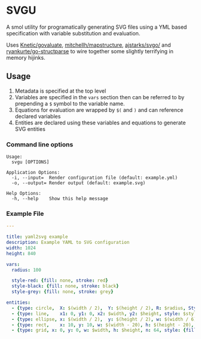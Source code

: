 # SVGU

A smol utility for programatically generating SVG files using a YML based specification with variable substitution and evaluation.

Uses [Knetic/govaluate](https://github.com/Knetic/govaluate), [mitchellh/mapstructure](https://github.com/mitchellh/mapstructure), [ajstarks/svgo/](https://github.com/ajstarks/svgo/) and [ryankurte/go-structparse](https://github.com/ryankurte/go-structparse) to wire together some slightly terrifying in memory hijinks.

## Usage

1. Metadata is specified at the top level
2. Variables are specified in the `vars` section then can be referred to by prepending a `$` symbol to the variable name.
3. Equations for evaluation are wrapped by `$(` and `)` and can reference declared variables
4. Entities are declared using these variables and equations to generate SVG entities


### Command line options

```
Usage:
  svgu [OPTIONS]

Application Options:
  -i, --input=  Render configuration file (default: example.yml)
  -o, --output= Render output (default: example.svg)

Help Options:
  -h, --help    Show this help message
```

### Example File

``` yml
---

title: yaml2svg example
description: Example YAML to SVG configuration
width: 1024
height: 840

vars:
  radius: 100

  style-red: {fill: none, stroke: red}
  style-black: {fill: none, stroke: black}
  style-grey: {fill: none, stroke: grey}

entities:
  - {type: circle,  X: $(width / 2),  Y: $(height / 2), R: $radius, Style: $style-red}
  - {type: line,    x1: 0, y1: 0, x2: $width, y2: $height, style: $style-black}
  - {type: ellipse, x: $(width / 2),  y: $(height / 2), w: $(width / 6), h: $(height / 6), style: $style-red}
  - {type: rect,    x: 10, y: 10, w: $(width - 20), h: $(height - 20), style: {fill: none, stroke: red, stroke-width: 4px}}
  - {type: grid, x: 0, y: 0, w: $width, h: $height, n: 64, style: {fill: none, stroke: grey, opacity: 0.9}}
    

```

